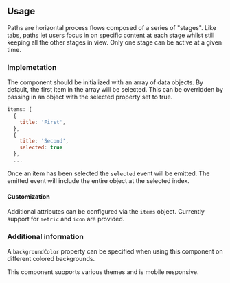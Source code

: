 ## Usage

Paths are horizontal process flows composed of a series of "stages".
Like tabs, paths let users focus in on specific content at each stage
whilst still keeping all the other stages in view. Only one stage can
be active at a given time.

### Implemetation

The component should be initialized with an array of data objects. By
default, the first item in the array will be selected. This can be
overridden by passing in an object with the selected property set to
true.

```js
items: [
  {
    title: 'First',
  },
  {
    title: 'Second',
    selected: true
  },
  ...
```

Once an item has been selected the `selected` event will be emitted.
The emitted event will include the entire object at the selected index.

#### Customization

Additional attributes can be configured via the `items` object. Currently
support for `metric` and `icon` are provided.

### Additional information

A `backgroundColor` property can be specified when using this component
on different colored backgrounds.

This component supports various themes and is mobile responsive.
